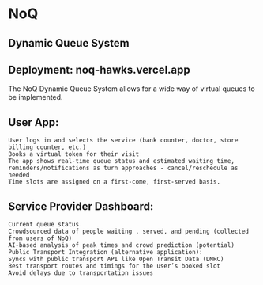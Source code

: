 # NoQ
## Dynamic Queue System

## Deployment: noq-hawks.vercel.app

The NoQ Dynamic Queue System allows for a wide way of virtual queues to be implemented.
## User App:

    User logs in and selects the service (bank counter, doctor, store billing counter, etc.)
    Books a virtual token for their visit
    The app shows real-time queue status and estimated waiting time, reminders/notifications as turn approaches - cancel/reschedule as needed
    Time slots are assigned on a first-come, first-served basis.

## Service Provider Dashboard:

    Current queue status
    Crowdsourced data of people waiting , served, and pending (collected from users of NoQ)
    AI-based analysis of peak times and crowd prediction (potential)
    Public Transport Integration (alternative application):
    Syncs with public transport API like Open Transit Data (DMRC)
    Best transport routes and timings for the user’s booked slot
    Avoid delays due to transportation issues
